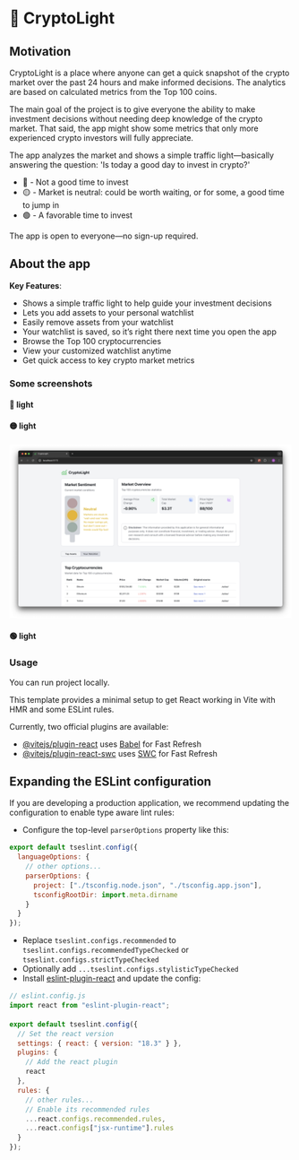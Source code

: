 # 🚦 CryptoLight

## Motivation

CryptoLight is a place where anyone can get a quick snapshot of the crypto market over the past 24 hours and make informed decisions. The analytics are based on calculated metrics from the Top 100 coins.

The main goal of the project is to give everyone the ability to make investment decisions without needing deep knowledge of the crypto market. That said, the app might show some metrics that only more experienced crypto investors will fully appreciate.

The app analyzes the market and shows a simple traffic light—basically answering the question: 'Is today a good day to invest in crypto?'

- 🔴 - Not a good time to invest
- 🟡 - Market is neutral: could be worth waiting, or for some, a good time to jump in
- 🟢 - A favorable time to invest

The app is open to everyone—no sign-up required.

## About the app

**Key Features**:

- Shows a simple traffic light to help guide your investment decisions
- Lets you add assets to your personal watchlist
- Easily remove assets from your watchlist
- Your watchlist is saved, so it’s right there next time you open the app
- Browse the Top 100 cryptocurrencies
- View your customized watchlist anytime
- Get quick access to key crypto market metrics

### Some screenshots

#### 🔴 light

#### 🟡 light

<img src="./screenshots/CryptoLight-neutral.png" />

#### 🟢 light

### Usage

You can run project locally.

This template provides a minimal setup to get React working in Vite with HMR and some ESLint rules.

Currently, two official plugins are available:

- [@vitejs/plugin-react](https://github.com/vitejs/vite-plugin-react/blob/main/packages/plugin-react/README.md) uses [Babel](https://babeljs.io/) for Fast Refresh
- [@vitejs/plugin-react-swc](https://github.com/vitejs/vite-plugin-react-swc) uses [SWC](https://swc.rs/) for Fast Refresh

## Expanding the ESLint configuration

If you are developing a production application, we recommend updating the configuration to enable type aware lint rules:

- Configure the top-level `parserOptions` property like this:

```js
export default tseslint.config({
  languageOptions: {
    // other options...
    parserOptions: {
      project: ["./tsconfig.node.json", "./tsconfig.app.json"],
      tsconfigRootDir: import.meta.dirname
    }
  }
});
```

- Replace `tseslint.configs.recommended` to `tseslint.configs.recommendedTypeChecked` or `tseslint.configs.strictTypeChecked`
- Optionally add `...tseslint.configs.stylisticTypeChecked`
- Install [eslint-plugin-react](https://github.com/jsx-eslint/eslint-plugin-react) and update the config:

```js
// eslint.config.js
import react from "eslint-plugin-react";

export default tseslint.config({
  // Set the react version
  settings: { react: { version: "18.3" } },
  plugins: {
    // Add the react plugin
    react
  },
  rules: {
    // other rules...
    // Enable its recommended rules
    ...react.configs.recommended.rules,
    ...react.configs["jsx-runtime"].rules
  }
});
```
